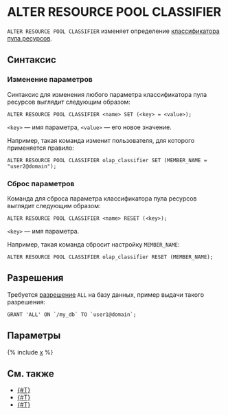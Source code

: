 # ALTER RESOURCE POOL CLASSIFIER

`ALTER RESOURCE POOL CLASSIFIER` изменяет определение [классификатора пула ресурсов](../../../concepts/glossary.md#resource-pool-classifier.md).

## Синтаксис

### Изменение параметров

Синтаксис для изменения любого параметра классификатора пула ресурсов выглядит следующим образом:

```yql
ALTER RESOURCE POOL CLASSIFIER <name> SET (<key> = <value>);
```

`<key>` — имя параметра, `<value>` — его новое значение.

Например, такая команда изменит пользователя, для которого применяется правило:

```yql
ALTER RESOURCE POOL CLASSIFIER olap_classifier SET (MEMBER_NAME = "user2@domain");
```

### Сброс параметров

Команда для сброса параметра классификатора пула ресурсов выглядит следующим образом:

```yql
ALTER RESOURCE POOL CLASSIFIER <name> RESET (<key>);
```

`<key>` — имя параметра.

Например, такая команда сбросит настройку `MEMBER_NAME`:

```yql
ALTER RESOURCE POOL CLASSIFIER olap_classifier RESET (MEMBER_NAME);
```

## Разрешения

Требуется [разрешение](grant.md#permissions-list) `ALL` на базу данных, пример выдачи такого разрешения:

```yql
GRANT 'ALL' ON `/my_db` TO `user1@domain`;
```

## Параметры

{% include [x](_includes/resource_pool_classifier_parameters.md) %}

## См. также

* [{#T}](../../../dev/resource-consumption-management.md)
* [{#T}](create-resource-pool-classifier.md)
* [{#T}](drop-resource-pool-classifier.md)